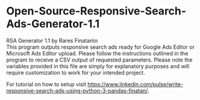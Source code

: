 # Open-Source-Responsive-Search-Ads-Generator-1.1

RSA Generator 1.1 by Rares Finatan\n\
This program outputs responsive search ads ready for Google Ads Editor or Microsoft Ads Editor upload.
Please follow the instructions outlined in the program to receive a CSV output of requested parameters.
Please note the variables provided in this file are simply for explanatory purposes and will require customization
to work for your intended project.

For tutorial on how to setup visit https://www.linkedin.com/pulse/write-responsive-search-ads-using-python-3-pandas-finatan/.
